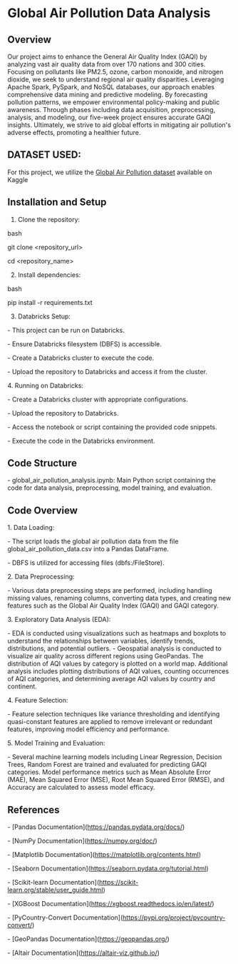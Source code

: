 # Global Air Pollution Data Analysis

## Overview

Our project aims to enhance the General Air Quality Index (GAQI) by
analyzing vast air quality data from over 170 nations and 300 cities.
Focusing on pollutants like PM2.5, ozone, carbon monoxide, and nitrogen
dioxide, we seek to understand regional air quality disparities.
Leveraging Apache Spark, PySpark, and NoSQL databases, our approach
enables comprehensive data mining and predictive modeling. By
forecasting pollution patterns, we empower environmental policy-making
and public awareness. Through phases including data acquisition,
preprocessing, analysis, and modeling, our five-week project ensures
accurate GAQI insights. Ultimately, we strive to aid global efforts in
mitigating air pollution\'s adverse effects, promoting a healthier
future.

## DATASET USED:

For this project, we utilize the [Global Air Pollution
dataset](https://www.kaggle.com/datasets/sazidthe1/global-air-pollution-data/data)
available on Kaggle

## Installation and Setup

1. Clone the repository:

bash

git clone \<repository_url\>

cd \<repository_name\>

2. Install dependencies:

bash

pip install -r requirements.txt

3. Databricks Setup:

\- This project can be run on Databricks.

\- Ensure Databricks filesystem (DBFS) is accessible.

\- Create a Databricks cluster to execute the code.

\- Upload the repository to Databricks and access it from the cluster.

4\. Running on Databricks:

\- Create a Databricks cluster with appropriate configurations.

\- Upload the repository to Databricks.

\- Access the notebook or script containing the provided code snippets.

\- Execute the code in the Databricks environment.

## Code Structure

\- global_air_pollution_analysis.ipynb: Main Python script
containing the code for data analysis, preprocessing, model training,
and evaluation.

## Code Overview

1\. Data Loading:

\- The script loads the global air pollution data from the file
global_air_pollution_data.csv into a Pandas DataFrame.

\- DBFS is utilized for accessing files (dbfs:/FileStore).

2\. Data Preprocessing:

\- Various data preprocessing steps are performed, including handling
missing values, renaming columns, converting data types, and creating
new features such as the Global Air Quality Index (GAQI) and GAQI
category.

3\. Exploratory Data Analysis (EDA):

\- EDA is conducted using visualizations such as heatmaps and boxplots
to understand the relationships between variables, identify trends,
distributions, and potential outliers. - Geospatial analysis is
conducted to visualize air quality across different regions using
GeoPandas. The distribution of AQI values by category is plotted on a
world map. Additional analysis includes plotting distributions of AQI
values, counting occurrences of AQI categories, and determining average
AQI values by country and continent.

4\. Feature Selection:

\- Feature selection techniques like variance thresholding and
identifying quasi-constant features are applied to remove irrelevant or
redundant features, improving model efficiency and performance.

5\. Model Training and Evaluation:

\- Several machine learning models including Linear Regression, Decision
Trees, Random Forest are trained and evaluated for predicting GAQI
categories. Model performance metrics such as Mean Absolute Error (MAE),
Mean Squared Error (MSE), Root Mean Squared Error (RMSE), and Accuracy
are calculated to assess model efficacy.

## References

\- \[Pandas Documentation\](https://pandas.pydata.org/docs/)

\- \[NumPy Documentation\](https://numpy.org/doc/)

\- \[Matplotlib Documentation\](https://matplotlib.org/contents.html)

\- \[Seaborn Documentation\](https://seaborn.pydata.org/tutorial.html)

\- \[Scikit-learn
Documentation\](https://scikit-learn.org/stable/user_guide.html)

\- \[XGBoost Documentation\](https://xgboost.readthedocs.io/en/latest/)

\- \[PyCountry-Convert
Documentation\](https://pypi.org/project/pycountry-convert/)

\- \[GeoPandas Documentation\](https://geopandas.org/)

\- \[Altair Documentation\](https://altair-viz.github.io/)
